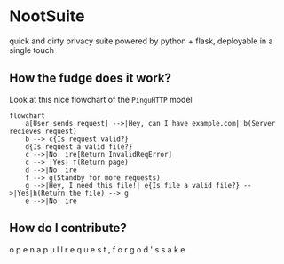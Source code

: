 # NootSuite
quick and dirty privacy suite powered by python + flask, deployable in a single touch
## How the fudge does it work?
Look at this nice flowchart of the `PinguHTTP` model
```mermaid
flowchart
    a[User sends request] -->|Hey, can I have example.com| b(Server recieves request)
    b --> c{Is request valid?}
    d{Is request a valid file?}
    c -->|No| ire[Return InvalidReqError]
    c --> |Yes| f(Return page)
    d -->|No| ire
    f --> g(Standby for more requests)
    g -->|Hey, I need this file!| e{Is file a valid file?} -->|Yes|h(Return the file) --> g
    e -->|No| ire
```
## How do I contribute?
o p e n   a   p u l l   r e q u e s t ,  f o r   g o d ' s   s a k e
